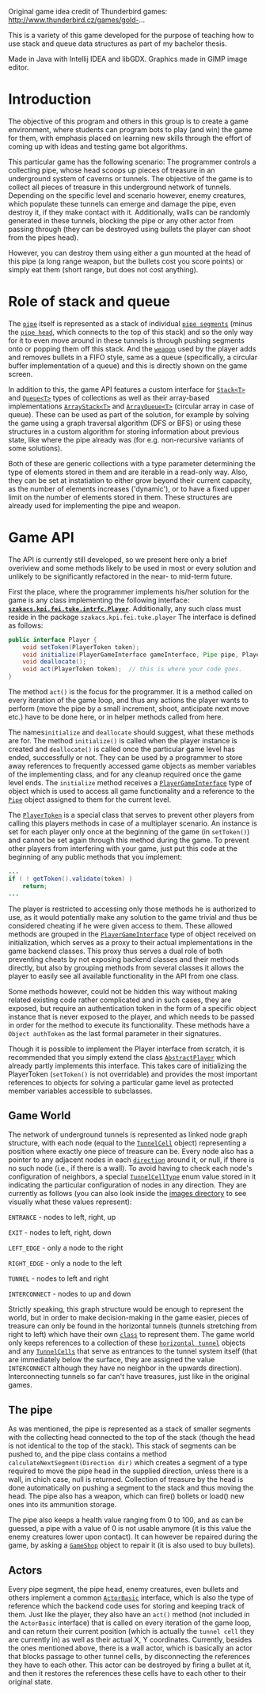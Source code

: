 Original game idea credit of Thunderbird games: http://www.thunderbird.cz/games/gold-...

This is a variety of this game developed for the purpose of teaching how to use stack and queue data structures as part of my bachelor thesis.

Made in Java with Intellij IDEA and libGDX. Graphics made in GIMP image editor.

# Introduction

The objective of this program and others in this group is to create a game environment, where students can program bots to play (and win) the game for them, with emphasis placed on learning new skills through the effort of coming up with ideas and testing game bot algorithms.

This particular game has the following scenario: The programmer controls a collecting pipe, whose head scoops up pieces of treasure in an underground system of caverns or tunnels. The objective of the game is to collect all pieces of treasure in this underground network of tunnels. Depending on the specific level and scenario however, enemy creatures, which populate these tunnels can emerge and damage the pipe, even destroy it, if they make contact with it. Additionally, walls can be randomly generated in these tunnels, blocking the pipe or any other actor from passing through (they can be destroyed using bullets the player can shoot from the pipes head).

However, you can destroy them using either a gun mounted at the head of this pipe (a long range weapon, but the bullets cost you score points) or simply eat them (short range, but does not cost anything).

# Role of stack and queue

The [`pipe`](core/src/main/szakacs/kpi/fei/tuke/arena/actors/pipe/Pipe.java) itself is represented as a stack of individual [`pipe segments`](core/src/main/szakacs/kpi/fei/tuke/arena/actors/pipe/PipeSegment.java) (minus the [`pipe head`](core/src/main/szakacs/kpi/fei/tuke/arena/actors/pipe/PipeHead.java), which connects to the top of this stack) and so the only way for it to even move around in these tunnels is through pushing segments onto or popping them off this stack. And the [`weapon`](core/src/main/szakacs/kpi/fei/tuke/arena/actors/pipe/Weapon.java) used by the player adds and removes bullets in a FIFO style, same as a queue (specifically, a circular buffer implementation of a queue) and this is directly shown on the game screen.

In addition to this, the game API features a custom interface for [`Stack<T>`](core/src/main/szakacs/kpi/fei/tuke/intrfc/misc/Stack.java) and [`Queue<T>`](core/src/main/szakacs/kpi/fei/tuke/intrfc/misc/Queue.java) types of collections as well as their array-based implementations [`ArrayStack<T>`](core/src/main/szakacs/kpi/fei/tuke/misc/ArrayStack.java) and [`ArrayQueue<T>`](core/src/main/szakacs/kpi/fei/tuke/misc/ArrayQueue.java) (circular array in case of queue). These can be used as part of the solution, for example by solving the game using a graph traversal algorithm (DFS or BFS) or using these structures in a custom algorithm for storing information about previous state, like where the pipe already was (for e.g. non-recursive variants of some solutions).

Both of these are generic collections with a type parameter determining the type of elements stored in them and are iterable in a read-only way. Also, they can be set at instatiation to either grow beyond their current capacity, as the number of elements increases ('dynamic'), or to have a fixed upper limit on the number of elements stored in them. These structures are already used for implementing the pipe and weapon.

# Game API

The API is currently still developed, so we present here only a brief overiview and some methods likely to be used in most or every solution and unlikely to be significantly refactored in the near- to mid-term future.

First the place, where the programmer implements his/her solution for the game is any class implementing the following interface: **[`szakacs.kpi.fei.tuke.intrfc.Player`](core/src/main/szakacs/kpi/fei/tuke/intrfc/Player.java)**. 
Additionally, any such class must reside in the package `szakacs.kpi.fei.tuke.player` The interface is defined as follows:

```java
public interface Player {
    void setToken(PlayerToken token);
    void initialize(PlayerGameInterface gameInterface, Pipe pipe, PlayerToken token);
    void deallocate();
    void act(PlayerToken token);  // this is where your code goes.
}
```

The method `act()` is the focus for the programmer. It is a method called on every iteration of the game loop, and thus any actions the player wants to perform (move the pipe by a small increment, shoot, anticipate next move etc.) have to be done here, or in helper methods called from here.

The names`initialize` and `deallocate` should suggest, what these methods are for. The method `initialize()` is called when the player instance is created and `deallocate()` is called once the particular game level has ended, successfully or not. They can be used by a programmer to store away references to frequently accessed game objects as member variables of the implementing class, and for any cleanup required once the game level ends. The `initialize` method receives a [`PlayerGameInterface`](core/src/main/szakacs/kpi/fei/tuke/intrfc/arena/proxies/PlayerGameInterface.java) type of object which is used to access all game functionality and a reference to the [`Pipe`](core/src/main/szakacs/kpi/fei/tuke/arena/actors/pipe/PipeBasic.java) object assigned to them for the current level.

The [`PlayerToken`](core/src/main/szakacs/kpi/fei/tuke/intrfc/PlayerToken.java) is a special class that serves to prevent other players from calling this players methods in case of a multiplayer scenario. An instance is set for each player only once at the beginning of the game (in `setToken()`) and cannot be set again through this method during the game. To prevent other players from interfering with your game, just put this code at the beginning of any public methods that you implement: 

```java
...
if ( ! getToken().validate(token) )
    return;
...
```

The player is restricted to accessing only those methods he is authorized to use, as it would potentially make any solution to the game trivial and thus be considered cheating if he were given access to them. These allowed methods are grouped in the [`PlayerGameInterface`](core/src/main/szakacs/kpi/fei/tuke/intrfc/arena/proxies/PlayerGameInterface.java) type of object received on initialization, which serves as a proxy to their actual implementations in the game backend classes. This proxy thus serves a dual role of both preventing cheats by not exposing backend classes and their methods directly, but also by grouping methods from several classes it allows the player to easily see all available functionality in the API from one class. 


Some methods however, could not be hidden this way without making related existing code rather complicated and in such cases, they are exposed, but require an authentication token in the form of a specific object instance that is never exposed to the player, and which needs to be passed in order for the method to execute its functionality. These methods have a `Object authToken` as the last formal parameter in their signatures.

Though it is possible to implement the Player interface from scratch, it is recommended that you simply extend the class [`AbstractPlayer`](core/src/main/szakacs/kpi/fei/tuke/player/common/AbstractPlayer.java) which already partly implements this interface. This takes care of initializing the PlayerToken (`setToken()` is not overridable) and provides the most important references to objects for solving a particular game level as protected member variables accessible to subclasses.

## Game World

The network of underground tunnels is represented as linked node graph structure, with each node (equal to the [`TunnelCell`](core/src/main/szakacs/kpi/fei/tuke/arena/game/world/TunnelCell.java) object) representing a position where exactly one piece of treasure can be. Every node also has a pointer to any adjacent nodes in each [`direction`](core/src/main/szakacs/kpi/fei/tuke/enums/Direction.java) around it, or null, if there is no such node (i.e., if there is a wall). To avoid having to check each node's configuration of neighbors, a special [`TunnelCellType`](core/src/main/szakacs/kpi/fei/tuke/enums/TunnelCellType.java) enum value stored in it indicating the particular configuration of nodes in any direction.
They are currently as follows (you can also look inside the [images directory](core/assets/images/Tunnels/Cells) to see visually what these values represent):

`ENTRANCE` - nodes to left, right, up

`EXIT` - nodes to left, right, down

`LEFT_EDGE` - only a node to the right

`RIGHT_EDGE` - only a node to the left

`TUNNEL` - nodes to left and right

`INTERCONNECT` - nodes to up and down

Strictly speaking, this graph structure would be enough to represent the world, but in order to make decision-making in the game easier, pieces of treasure can only be found in the horizontal tunnels (tunnels stretching from right to left) which have their own [`class`](core/src/main/szakacs/kpi/fei/tuke/arena/game/world/HorizontalTunnel.java) to represent them. The game world only keeps references to a collection of these [`horizontal tunnel`](core/src/main/szakacs/kpi/fei/tuke/arena/game/world/HorizontalTunnel.java) objects and any [`TunnelCells`](core/src/main/szakacs/kpi/fei/tuke/arena/game/world/TunnelCell.java) that serve as entrances to the tunnel system itself (that are immediately below the surface, they are assigned the value `INTERCONNECT` although they have no neighbor in the upwards direction). Interconnecting tunnels so far can't have treasures, just like in the original games.
 
## The pipe

As was mentioned, the pipe is represented as a stack of smaller segments with the collecting head connected to the top of the stack (though the head is not identical to the top of the stack). This stack of segments can be pushed to, and the pipe class contains a method `calculateNextSegment(Direction dir)` which creates a segment of a type required to move the pipe head in the supplied direction, unless there is a wall, in chich case, null is returned. Collection of treasure by the head is done automatically on pushing a segment to the stack and thus moving the head. The pipe also has a weapon, which can fire() bollets or load() new ones into its ammunition storage.

The pipe also keeps a health value ranging from 0 to 100, and as can be guessed, a pipe with a value of 0 is not usable anymore (it is this value the enemy creatures lower upon contact). It can however be repaired during the game, by asking a [`GameShop`](core/src/main/szakacs/kpi/fei/tuke/arena/game/GameShop.java) object to repair it (it is also used to buy bullets).

## Actors

Every pipe segment, the pipe head, enemy creatures, even bullets and others implement a common [`ActorBasic`](core/src/main/szakacs/kpi/fei/tuke/intrfc/arena/actors/ActorBasic.java) interface, which is also the type of reference which the backend code uses for storing and keeping track of them. Just like the player, they also have an `act()` method (not included in the `ActorBasic` interface) that is called on every iteration of the game loop, and can return their current position (which is actually the `tunnel cell` they are currently in) as well as their actual X, Y coordinates.  Currently, besides the ones mentioned above, there is a wall actor, which is basically an actor that blocks passage to other tunnel cells, by disconnecting the references they have to each other. This actor can be destroyed by firing a bullet at it, and then it restores the references these cells have to each other to their original state.
